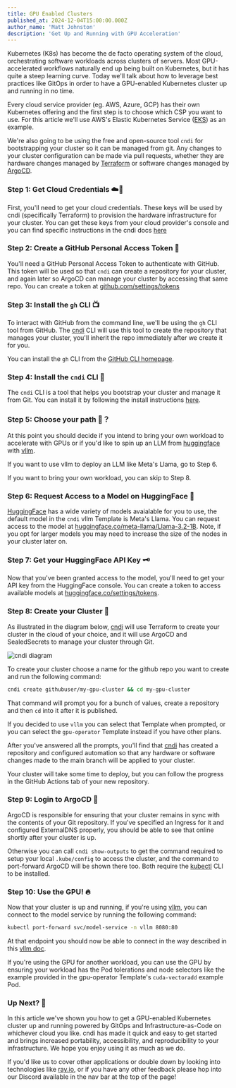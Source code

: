 ```yaml
---
title: GPU Enabled Clusters
published_at: 2024-12-04T15:00:00.000Z
author_name: 'Matt Johnston'
description: 'Get Up and Running with GPU Acceleration'
---
```


Kubernetes (K8s) has become the de facto operating system of the cloud,
orchestrating software workloads across clusters of servers. Most
GPU-accelerated workflows naturally end up being built on Kubernetes, but it has
quite a steep learning curve. Today we'll talk about how to leverage best
practices like GitOps in order to have a GPU-enabled Kubernetes cluster up and
running in no time.

Every cloud service provider (eg. AWS, Azure, GCP) has their own Kubernetes
offering and the first step is to choose which CSP you want to use. For this
article we'll use AWS's Elastic Kubernetes Service
([EKS](https://aws.amazon.com/eks/)) as an example.

We're also going to be using the free and open-source tool `cndi` for
bootstrapping your cluster so it can be managed from git. Any changes to your
cluster configuration can be made via pull requests, whether they are hardware
changes managed by [Terraform](https://terraform.io) or software changes managed
by [ArgoCD](https://argo-cd.readthedocs.io/en/stable/).

### Step 1: Get Cloud Credentials ☁️🔑

First, you'll need to get your cloud credentials. These keys will be used by
cndi (specifically Terraform) to provision the hardware infrastructure for your
cluster. You can get these keys from your cloud provider's console and you can
find specific instructions in the cndi docs
[here](https://github.com/polyseam/cndi/tree/main/docs/cloud-setup)

### Step 2: Create a GitHub Personal Access Token 🔐

You'll need a GitHub Personal Access Token to authenticate with GitHub. This
token will be used so that `cndi` can create a repository for your cluster, and
again later so ArgoCD can manage your cluster by accessing that same repo. You
can create a token at
[github.com/settings/tokens](https://github.com/settings/tokens)

### Step 3: Install the `gh` CLI 📺

To interact with GitHub from the command line, we'll be using the `gh` CLI tool
from GitHub. The
[cndi](https://cndi.run/gh?utm_content=blog_cndi-gpu-enabled_cndi_link&utm_campaign=cndi-gpu-enabled_blog&utm_source=https://cndi.dev/blog/gpu-enabled&utm_medium=blog&utm_id=8063)
CLI will use this tool to create the repository that manages your cluster,
you'll inherit the repo immediately after we create it for you.

You can install the `gh` CLI from the
[GitHub CLI homepage](https://cli.github.com/).

### Step 4: Install the `cndi` CLI 🚀

The `cndi` CLI is a tool that helps you bootstrap your cluster and manage it
from Git. You can install it by following the install instructions
[here](https://cndi.run/gh?utm_content=blog_cndi-how-to-eject_cndi_link&utm_campaign=cndi-how-to-eject_blog&utm_source=https://cndi.dev/blog/cndi-how-to-eject&utm_medium=blog&utm_id=8063).

### Step 5: Choose your path 🤗？

At this point you should decide if you intend to bring your own workload to
accelerate with GPUs or if you'd like to spin up an LLM from
[huggingface](https://huggingface.co) with
[vllm](https://docs.vllm.ai/en/latest/).

If you want to use vllm to deploy an LLM like Meta's Llama, go to Step 6.

If you want to bring your own workload, you can skip to Step 8.

### Step 6: Request Access to a Model on HuggingFace 🦙

[HuggingFace](https://huggingface.co) has a wide variety of models avaialable
for you to use, the default model in the `cndi` vllm Template is Meta's Llama.
You can request access to the model at
[huggingface.co/meta-llama/Llama-3.2-1B](https://huggingface.co/meta-llama/Llama-3.2-1B).
Note, if you opt for larger models you may need to increase the size of the
nodes in your cluster later on.

### Step 7: Get your HuggingFace API Key 🗝

Now️ that you've been granted access to the model, you'll need to get your API
key from the HuggingFace console. You can create a token to access available
models at
[huggingface.co/settings/tokens](https://huggingface.co/settings/tokens).

### Step 8: Create your Cluster 🚀

As illustrated in the diagram below,
[cndi](https://cndi.run/gh?utm_content=blog_cndi-gpu-enabled_cndi_link&utm_campaign=cndi-gpu-enabled_blog&utm_source=https://cndi.dev/blog/gpu-enabled&utm_medium=blog&utm_id=8063)
will use Terraform to create your cluster in the cloud of your choice, and it
will use ArgoCD and SealedSecrets to manage your cluster through Git.

![cndi diagram](/images/blog/gpu-enabled/cndi-diagram.png)

To create your cluster choose a name for the github repo you want to create and
run the following command:

```bash
cndi create githubuser/my-gpu-cluster && cd my-gpu-cluster
```

That command will prompt you for a bunch of values, create a repository and then
`cd` into it after it is published.

If you decided to use `vllm` you can select that Template when prompted, or you
can select the `gpu-operator` Template instead if you have other plans.

After you've answered all the prompts, you'll find that
[cndi](https://cndi.run/gh?utm_content=blog_cndi-gpu-enabled_cndi_link&utm_campaign=cndi-gpu-enabled_blog&utm_source=https://cndi.dev/blog/gpu-enabled&utm_medium=blog&utm_id=8063)
has created a repository and configured automation so that any hardware or
software changes made to the main branch will be applied to your cluster.

Your cluster will take some time to deploy, but you can follow the progress in
the GitHub Actions tab of your new repository.

### Step 9: Login to ArgoCD 🔮

ArgoCD is responsible for ensuring that your cluster remains in sync with the
contents of your Git repository. If you've specified an Ingress for it and
configured ExternalDNS properly, you should be able to see that online shortly
after your cluster is up.

Otherwise you can call `cndi show-outputs` to get the command required to setup
your local `.kube/config` to access the cluster, and the command to port-forward
ArgoCD will be shown there too. Both require the
[kubectl](https://kubernetes.io/docs/tasks/tools/#kubectl) CLI to be installed.

### Step 10: Use the GPU! 🔥

Now that your cluster is up and running, if you're using
[vllm](https://docs.vllm.ai/en/latest/), you can connect to the model service by
running the following command:

```bash
kubectl port-forward svc/model-service -n vllm 8080:80
```

At that endpoint you should now be able to connect in the way described in this
[vllm doc](https://docs.vllm.ai/en/latest/serving/deploying_with_k8s.html).

If you're using the GPU for another workload, you can use the GPU by ensuring
your workload has the Pod tolerations and node selectors like the example
provided in the gpu-operator Template's `cuda-vectoradd` example Pod.

### Up Next? 👀

In this article we've shown you how to get a GPU-enabled Kubernetes cluster up
and running powered by GitOps and Infrastructure-as-Code on whichever cloud you
like. cndi has made it quick and easy to get started and brings increased
portability, accessibility, and reproducibility to your infrastructure. We hope
you enjoy using it as much as we do.

If you'd like us to cover other applications or double down by looking into
technologies like [ray.io](https://ray.io), or if you have any other feedback
please hop into our Discord available in the nav bar at the top of the page!
